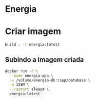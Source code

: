 # Energia

# Criar imagem

```sh
build . -t energia:latest
```
## Subindo a imagem criada

```sh
docker run -d \
  --name energia-app \
  -v /volume/energia-db:/app/database \
  -m 128M \
  --restart always \
  energia:latest
```
